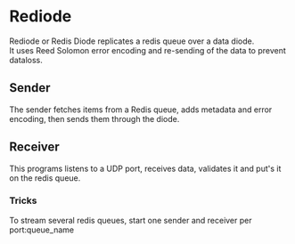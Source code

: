 # Rediode #
Rediode or Redis Diode replicates a redis queue over a data diode.  
It uses Reed Solomon error encoding and re-sending of the data to prevent dataloss.  

## Sender ##
The sender fetches items from a Redis queue, adds metadata and error encoding, then sends them through the diode.  

## Receiver ##
This programs listens to a UDP port, receives data, validates it and put's it on the redis queue.


### Tricks ###
To stream several redis queues, start one sender and receiver per port:queue_name  


